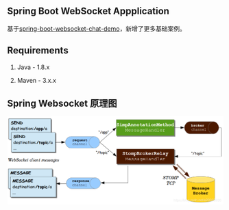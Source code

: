 
## Spring Boot WebSocket Appplication

基于[spring-boot-websocket-chat-demo](https://github.com/callicoder/spring-boot-websocket-chat-demo.git)，新增了更多基础案例。

## Requirements

1. Java - 1.8.x

2. Maven - 3.x.x

## Spring Websocket 原理图
![spring websocket原理图](./doc/img/20190121221944920.png)

